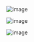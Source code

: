 ![image](https://github.com/user-attachments/assets/6c427ddb-ac29-409c-b529-40d9566b2a49)


![image](https://github.com/user-attachments/assets/1e8b6121-1f91-47ef-a82f-bc00a2705ec9)

![image](https://github.com/user-attachments/assets/a8cd45c1-7d4a-4e99-8e55-80525addcd67)
